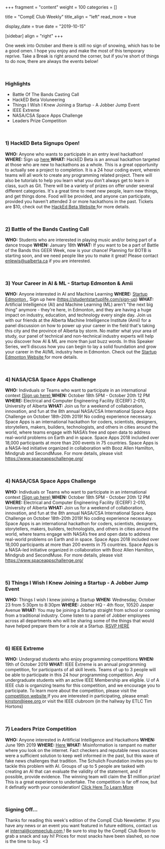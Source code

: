 +++
fragment = "content"
weight = 100
categories = []

title = "CompE Club Weekly"
title_align = "left"
read_more = true

display_date = true
date = "2019-10-15" 

[sidebar]
  align = "right"
+++

One week into October and there is still no sign of snowing, which has to be a good omen. I hope you enjoy and make the most of this temporary reprive. Take a Break is right around the corner, but if you're short of things to do now, there are always the events below!

</br>

### Highlights

*  Battle Of The Bands Casting Call
*  HackED Beta Voluneering
*  Things I Wish I Knew Joining a Startup - A Jobber Jump Event
*  IEEE Extreme
*  NASA/CSA Space Apps Challenge
*  Leaders Prize Competition




</br>

### 1)  HackED Beta Signups Open!


**WHO:** Anyone who wants to participate in an entry level hackathon!
**WHERE:** Sign up [here ](https://hackedbeta.compeclub.com/)
**WHAT:** HackED Beta is an annual hackathon targeted at those who are new to hackathons as a whole. This is a great opportunity to actually see a project to completion. It is a 24 hour coding event, wherein teams will all work to create any programming related project. There will also be tutorials to help you learn what you don't always get to learn in class, such as Git. There will be a variety of prizes on offer under several different categories. It's a great time to meet new people, learn new things, and get things done. Food will be provided, and anyone can participate, provided you haven't attended 3 or more hackathons in the past. Tickets are $10, check out the [HackEd Beta Website ](https://hackedbeta.compeclub.com/) for more details.


</br>

### 2)  Battle of the Bands Casting Call


**WHO:** Students who are interested in playing music and/or being part of a dance troupe
**WHEN:**  January 18th
**WHAT:** If you want to be a part of Battle of the Bands this GEER Week, now is your chance! Planning for BOTB is starting soon, and we need people like you to make it great! Please contact <enlewis@ualberta.ca> if you are interested.




</br>

### 3)  Your Career in AI & ML - Startup Edmonton & Amii

**WHO:** Anyone interested in AI and Machine Learning
**WHERE:** [Startup Edmonton ](http://maps.google.com/?q=10065%20Jasper%20Ave,%20#1101%20%20Edmonton,%20AB%20Canada) , Sign up here (https://studentstartuplife.com/sign-up)
**WHAT:** Artificial Intelligence (AI) and Machine Learning (ML) aren't "the next big thing" anymore - they're here, in Edmonton, and they are having a huge impact on industry, education, and technology every single day. Join us with our friends at the Alberta Machine Intelligence Institute (Amii) for a panel discussion on how to power up your career in the field that's taking this city and the province of Alberta by storm. No matter what your area of study, our panel of technical and non-technical industry experts will help you discover how AI & ML are more than just buzz words. In this Speaker Series, we’ll discuss how you can begin to lay a solid foundation and grow your career in the AI/ML industry here in Edmonton.
Check out the [Startup Edmonton Website ](https://studentstartuplife.com/student-events/2019/10/15/your-career-in-ai-ml) for more details.

</br>

### 4)  NASA/CSA Space Apps Challenge


**WHO:** Indivduals or Teams who want to participate in an international context [(Sign up here) ](https://2019.spaceappschallenge.org/locations/edmonton-alberta/)
**WHEN:** October 18th 5PM - October 20th 12 PM
**WHERE:** Electrical and Computer Engineering Facility (ECERF) 2-010, University of Alberta
**WHAT:** Join us for a weekend of collaboration, innovation, and fun at the 8th annual NASA/CSA International Space Apps Challenge on October 18th-20th 2019! No coding experience necessary. Space Apps is an international hackathon for coders, scientists, designers, storytellers, makers, builders, technologists, and others in cities around the world, where teams engage with NASA’s free and open data to address real-world problems on Earth and in space. Space Apps 2018 included over 18,000 participants at more than 200 events in 75 countries. Space Apps is a NASA-led initiative organized in collaboration with Booz Allen Hamilton, Mindgrub and SecondMuse.
For more details, please visit https://www.spaceappschallenge.org/




</br>

### 4)  NASA/CSA Space Apps Challenge


**WHO:** Indivduals or Teams who want to participate in an international context [(Sign up here) ](https://2019.spaceappschallenge.org/locations/edmonton-alberta/)
**WHEN:** October 18th 5PM - October 20th 12 PM
**WHERE:** Electrical and Computer Engineering Facility (ECERF) 2-010, University of Alberta
**WHAT:** Join us for a weekend of collaboration, innovation, and fun at the 8th annual NASA/CSA International Space Apps Challenge on October 18th-20th 2019! No coding experience necessary. Space Apps is an international hackathon for coders, scientists, designers, storytellers, makers, builders, technologists, and others in cities around the world, where teams engage with NASA’s free and open data to address real-world problems on Earth and in space. Space Apps 2018 included over 18,000 participants at more than 200 events in 75 countries. Space Apps is a NASA-led initiative organized in collaboration with Booz Allen Hamilton, Mindgrub and SecondMuse.
For more details, please visit https://www.spaceappschallenge.org/




</br>

### 5)  Things I Wish I Knew Joining a Startup - A Jobber Jump Event

**WHO:** Things I wish I knew joining a Startup
**WHEN:**  Wednesday, October 23 from 5:30pm to 8:30pm
**WHERE:** Jobber HQ - 4th floor, 10520 Jasper Avenue
**WHAT:** You may be joining a Startup straight from school or coming from a traditional industry. Come listen to a panel of Jobber employees across all departments who will be sharing some of the things that would have helped prepare them for a role at a Startup.
[RSVP HERE ](https://techstarsstartupweekedmonton2019.sched.com/event/V7QE)




</br>

### 6)  IEEE Extreme


**WHO:** Undergrad students who enjoy programming competitions
**WHEN:**  19th of October 2019
**WHAT:** IEEE Extreme is an annual programming competition, for participants of all skill levels. Teams of up to 3 people will be able to participate in this 24 hour programming competition. Any undergraduate students with an active IEEE Membership are eligible. U of A IEEE club is organizing teams for this competition, and we encourage you to participate.
To learn more about the competition, please visit the [competition website ](https://ieeextreme.org/rules/)
If you are interested in participating, please email: [kinston@ieee.org ](mailto:kinston@ieee.org?subject=IEEE%20Extreme)
or visit the IEEE clubroom (in the hallway by ETLC Tim Hortons)



</br>

### 7)  Leaders Prize Competition


**WHO:** Anyone interested in Aritificial Intelligence and Hackathons
**WHEN:**  June 19th 2019
**WHERE:** [Here ](https://leadersprize.truenorthwaterloo.com/en/)
**WHAT:** Misinformation is rampant no matter where you look on the internet. Fact checkers and reputable news sources were a sufficient solution to keep well informed in the past, but this wave of fake news challenges that tradition. The Schulich Foundation invites you to tackle this problem with AI. Groups of up to 5 people are tasked with creating an AI that can evaluate the validity of the statement, and if possible, provide evidence. The winning team will claim the $1 milllion prize! This is a great experience to undertake. The competition is far off now, but it definatly worth your consideration!
[Click Here To Learn More ](https://leadersprize.truenorthwaterloo.com/en/)


</br>

### Signing Off...

Thanks for reading this week's edition of the CompE Club Newsletter.  If you have any news or an event you want featured in future editions, contact us at [internal@compeclub.com ](mailto:internal@compeclub.com) !  Be sure to stop by the CompE Club Room to grab a snack and say hi! Prices for most snacks have been slashed, so now is the time to buy. <3



</br>
